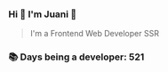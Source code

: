 ### Hi 👋 I&#39;m Juani 🦁

> I&#39;m a Frontend Web Developer SSR

### 📚 Days being a developer: 521
